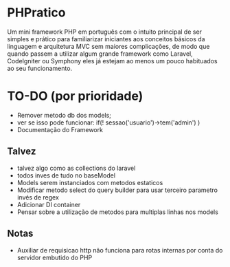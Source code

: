 # PHPratico
Um mini framework PHP em português com o intuito principal de ser simples e prático para familiarizar iniciantes aos conceitos básicos da linguagem e arquitetura MVC sem maiores complicações, de modo que quando passem a utilizar algum grande framework como Laravel, CodeIgniter ou Symphony eles já estejam ao menos um pouco habituados ao seu funcionamento.

# TO-DO (por prioridade)
   - Remover metodo db dos models;
   - ver se isso pode funcionar: if(! sessao('usuario')->tem('admin') )
   - Documentação do Framework

   ## Talvez
   - talvez algo como as collections do laravel
   - todos inves de tudo no baseModel
   - Models serem instanciados com metodos estaticos
   - Modificar metodo select do query builder para usar terceiro parametro invés de regex
   - Adicionar DI container
   - Pensar sobre a utilização de metodos para multiplas linhas nos models
   
   ## Notas
   - Auxiliar de requisicao http não funciona para rotas internas por conta do servidor embutido do PHP

   